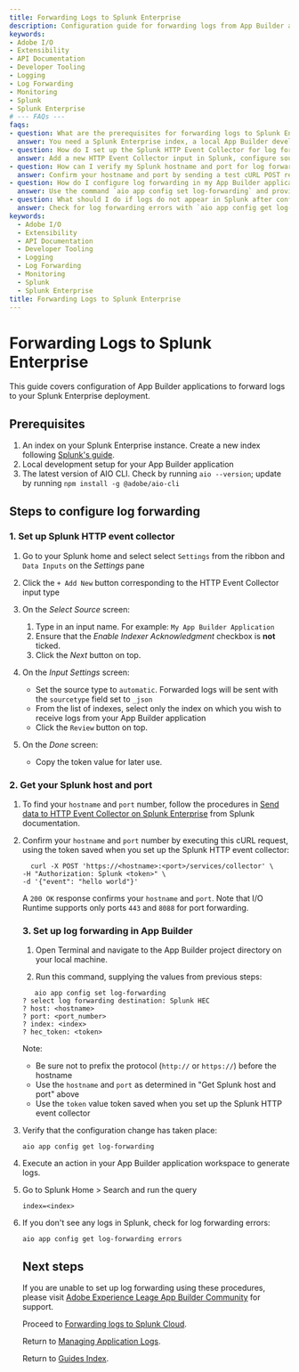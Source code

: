 ```yaml
---
title: Forwarding Logs to Splunk Enterprise
description: Configuration guide for forwarding logs from App Builder applications to a Splunk Enterprise deployment using HTTP Event Collector.
keywords:
- Adobe I/O
- Extensibility
- API Documentation
- Developer Tooling
- Logging
- Log Forwarding
- Monitoring
- Splunk
- Splunk Enterprise
# --- FAQs ---
faqs:
- question: What are the prerequisites for forwarding logs to Splunk Enterprise?
  answer: You need a Splunk Enterprise index, a local App Builder development setup, and the latest AIO CLI installed.
- question: How do I set up the Splunk HTTP Event Collector for log forwarding?
  answer: Add a new HTTP Event Collector input in Splunk, configure source type as automatic, select the index, and save the token for authorization.
- question: How can I verify my Splunk hostname and port for log forwarding?
  answer: Confirm your hostname and port by sending a test cURL POST request with your token to Splunk's HTTP Event Collector and look for a 200 OK response.
- question: How do I configure log forwarding in my App Builder application?
  answer: Use the command `aio app config set log-forwarding` and provide your Splunk hostname, port, index, and HEC token without protocol prefixes.
- question: What should I do if logs do not appear in Splunk after configuration?
  answer: Check for log forwarding errors with `aio app config get log-forwarding errors` and ensure your configuration details are correct.
keywords:
  - Adobe I/O
  - Extensibility
  - API Documentation
  - Developer Tooling
  - Logging
  - Log Forwarding
  - Monitoring
  - Splunk
  - Splunk Enterprise
title: Forwarding Logs to Splunk Enterprise
---
```

# Forwarding Logs to Splunk Enterprise

This guide covers configuration of App Builder applications to forward logs to your Splunk Enterprise deployment.

## Prerequisites

1. An index on your Splunk Enterprise instance. Create a new index following [Splunk's guide](https://docs.splunk.com/Documentation/Splunk/8.2.4/Indexer/Setupmultipleindexes).
2. Local development setup for your App Builder application
3. The latest version of AIO CLI. Check by running `aio --version`; update by running `npm install -g @adobe/aio-cli`

## Steps to configure log forwarding

### 1. Set up Splunk HTTP event collector

1. Go to your Splunk home and select select `Settings` from the ribbon and `Data Inputs` on the *Settings* pane

2. Click the `+ Add New` button corresponding to the HTTP Event Collector input type

3. On the _Select Source_ screen:
   
   1. Type in an input name. For example: `My App Builder Application` 
   2. Ensure that the _Enable Indexer Acknowledgment_ checkbox is **not** ticked.
   3. Click the _Next_ button on top.

4. On the *Input Settings* screen:
   
   - Set the source type to `automatic`. Forwarded logs will be sent with the `sourcetype` field set to `_json`
   - From the list of indexes, select only the index on which you wish to receive logs from your App Builder application
   - Click the `Review` button on top.

5. On the *Done* screen:
   
   - Copy the token value for later use.

### 2. Get your Splunk host and port

1. To find your `hostname` and `port` number, follow the procedures in [Send data to HTTP Event Collector on Splunk Enterprise](https://docs.splunk.com/Documentation/Splunk/8.2.4/Data/UsetheHTTPEventCollector#Send_data_to_HTTP_Event_Collector_on_Splunk_Enterprise) from Splunk documentation.

2. Confirm your `hostname` and `port` number by executing this cURL request, using the token saved when you set up the Splunk HTTP event collector:
   
   ```
     curl -X POST 'https://<hostname>:<port>/services/collector' \     
   -H "Authorization: Splunk <token>" \
   -d '{"event": "hello world"}'
   ```
   
   A `200 OK` response confirms your `hostname` and `port`. Note that I/O Runtime supports only ports `443` and `8088` for port forwarding.
   
   ### 3. Set up log forwarding in App Builder
   
   1. Open Terminal and navigate to the App Builder project directory on your local machine.
   
   2. Run this command, supplying the values from previous steps:
   
   ```
      aio app config set log-forwarding
   ? select log forwarding destination: Splunk HEC
   ? host: <hostname>
   ? port: <port_number>
   ? index: <index>
   ? hec_token: <token>
   ```
   
   Note:
   
   - Be sure not to prefix the protocol (`http://` or `https://`) before the hostname
   - Use the `hostname` and `port` as determined in "Get Splunk host and port" above
   - Use the `token` value token saved when you set up the Splunk HTTP event collector

3. Verify that the configuration change has taken place:
   
   ```
   aio app config get log-forwarding
   ```

4. Execute an action in your App Builder application workspace to generate logs.

5. Go to Splunk Home > Search and run the query 
   
   ```
   index=<index>
   ```

6. If you don't see any logs in Splunk, check for log forwarding errors:
   
   ```
   aio app config get log-forwarding errors
   ```
   
   ## Next steps
   
   If you are unable to set up log forwarding using these procedures, please visit [Adobe Experience Leage App Builder Community](https://experienceleaguecommunities.adobe.com/t5/app-builder/ct-p/adobe-app-builder) for support.
   
   Proceed to [Forwarding logs to Splunk Cloud](splunk-cloud.md).
   
   Return to [Managing Application Logs](logging.md).
   
   Return to [Guides Index](../../index.md).
